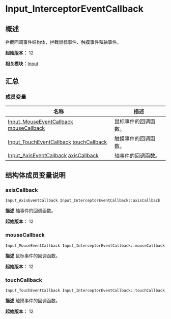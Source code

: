 # Input_InterceptorEventCallback


## 概述

拦截回调事件结构体，拦截鼠标事件、触摸事件和轴事件。

**起始版本：** 12

**相关模块：**[Input](input.md)


## 汇总


### 成员变量

| 名称 | 描述 | 
| -------- | -------- |
| [Input_MouseEventCallback](input.md#input_mouseeventcallback) [mouseCallback](#mousecallback) | 鼠标事件的回调函数。  | 
| [Input_TouchEventCallback](input.md#input_toucheventcallback) [touchCallback](#touchcallback) | 触摸事件的回调函数。  | 
| [Input_AxisEventCallback](input.md#input_axiseventcallback) [axisCallback](#axiscallback) | 轴事件的回调函数。  | 


## 结构体成员变量说明


### axisCallback

```
Input_AxisEventCallback Input_InterceptorEventCallback::axisCallback
```
**描述**
轴事件的回调函数。

**起始版本：** 12


### mouseCallback

```
Input_MouseEventCallback Input_InterceptorEventCallback::mouseCallback
```
**描述**
鼠标事件的回调函数。

**起始版本：** 12


### touchCallback

```
Input_TouchEventCallback Input_InterceptorEventCallback::touchCallback
```
**描述**
触摸事件的回调函数。

**起始版本：** 12
